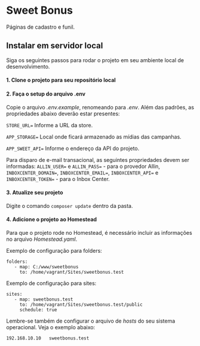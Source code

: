 # Sweet Bonus 

Páginas de cadastro e funil.

## Instalar em servidor local

Siga os seguintes passos para rodar o projeto em seu ambiente local de desenvolvimento.

#### 1. Clone o projeto para seu repositório local

#### 2. Faça o setup do arquivo .env

Copie o arquivo *.env.example*, renomeando para *.env*. Além das padrões, as propriedades abaixo deverão estar presentes: 

`STORE_URL=` Informe a URL da store.

`APP_STORAGE=` Local onde ficará armazenado as mídias das campanhas.

`APP_SWEET_API=` Informe o endereço da API do projeto.

Para disparo de e-mail transacional, as seguintes propriedades devem ser informadas: 
`ALLIN_USER=` e `ALLIN_PASS=` - para o provedor Allin, `INBOXCENTER_DOMAIN=`, `INBOXCENTER_EMAIL=`, `INBOXCENTER_API=` e `INBOXCENTER_TOKEN=` - para o Inbox Center.


#### 3. Atualize seu projeto
Digite o comando `composer update` dentro da pasta.

#### 4. Adicione o projeto ao Homestead
Para que o projeto rode no Homestead, é necessário incluir as informações no arquivo *Homestead.yaml*.  

Exemplo de configuração para folders:

    folders: 
       - map: C:/www/sweetbonus
         to: /home/vagrant/Sites/sweetbonus.test

Exemplo de configuração para sites:

    sites: 
       - map: sweetbonus.test
         to: /home/vagrant/Sites/sweetbonus.test/public
         schedule: true   

Lembre-se também de configurar o arquivo de *hosts* do seu sistema operacional. Veja o exemplo abaixo: 

    192.168.10.10	sweetbonus.test

